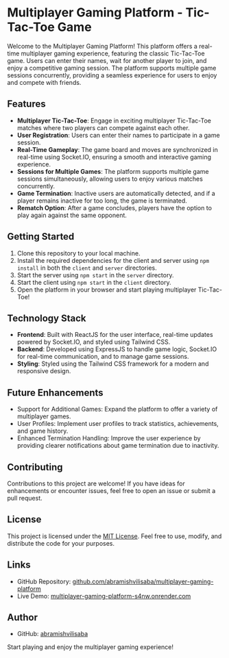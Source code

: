 # Multiplayer Gaming Platform - Tic-Tac-Toe Game

Welcome to the Multiplayer Gaming Platform! This platform offers a real-time multiplayer gaming experience, featuring the classic Tic-Tac-Toe game. Users can enter their names, wait for another player to join, and enjoy a competitive gaming session. The platform supports multiple game sessions concurrently, providing a seamless experience for users to enjoy and compete with friends.

## Features

- **Multiplayer Tic-Tac-Toe**: Engage in exciting multiplayer Tic-Tac-Toe matches where two players can compete against each other.
- **User Registration**: Users can enter their names to participate in a game session.
- **Real-Time Gameplay**: The game board and moves are synchronized in real-time using Socket.IO, ensuring a smooth and interactive gaming experience.
- **Sessions for Multiple Games**: The platform supports multiple game sessions simultaneously, allowing users to enjoy various matches concurrently.
- **Game Termination**: Inactive users are automatically detected, and if a player remains inactive for too long, the game is terminated.
- **Rematch Option**: After a game concludes, players have the option to play again against the same opponent.

## Getting Started

1. Clone this repository to your local machine.
2. Install the required dependencies for the client and server using `npm install` in both the `client` and `server` directories.
3. Start the server using `npm start` in the `server` directory.
4. Start the client using `npm start` in the `client` directory.
5. Open the platform in your browser and start playing multiplayer Tic-Tac-Toe!

## Technology Stack

- **Frontend**: Built with ReactJS for the user interface, real-time updates powered by Socket.IO, and styled using Tailwind CSS.
- **Backend**: Developed using ExpressJS to handle game logic, Socket.IO for real-time communication, and to manage game sessions.
- **Styling**: Styled using the Tailwind CSS framework for a modern and responsive design.

## Future Enhancements

- Support for Additional Games: Expand the platform to offer a variety of multiplayer games.
- User Profiles: Implement user profiles to track statistics, achievements, and game history.
- Enhanced Termination Handling: Improve the user experience by providing clearer notifications about game termination due to inactivity.

## Contributing

Contributions to this project are welcome! If you have ideas for enhancements or encounter issues, feel free to open an issue or submit a pull request.

## License

This project is licensed under the [MIT License](LICENSE). Feel free to use, modify, and distribute the code for your purposes.

## Links

- GitHub Repository: [github.com/abramishvilisaba/multiplayer-gaming-platform](https://github.com/abramishvilisaba/multiplayer-gaming-platform)
- Live Demo: [multiplayer-gaming-platform-s4nw.onrender.com](https://multiplayer-gaming-platform-s4nw.onrender.com/)

## Author

- GitHub: [abramishvilisaba](https://github.com/abramishvilisaba)

Start playing and enjoy the multiplayer gaming experience!
